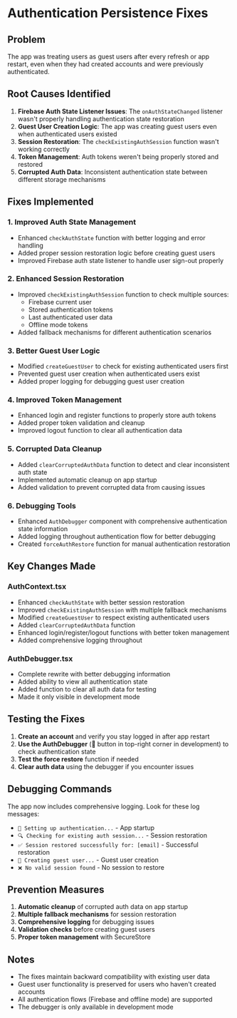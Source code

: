 # Authentication Persistence Fixes

## Problem
The app was treating users as guest users after every refresh or app restart, even when they had created accounts and were previously authenticated.

## Root Causes Identified
1. **Firebase Auth State Listener Issues**: The `onAuthStateChanged` listener wasn't properly handling authentication state restoration
2. **Guest User Creation Logic**: The app was creating guest users even when authenticated users existed
3. **Session Restoration**: The `checkExistingAuthSession` function wasn't working correctly
4. **Token Management**: Auth tokens weren't being properly stored and restored
5. **Corrupted Auth Data**: Inconsistent authentication state between different storage mechanisms

## Fixes Implemented

### 1. Improved Auth State Management
- Enhanced `checkAuthState` function with better logging and error handling
- Added proper session restoration logic before creating guest users
- Improved Firebase auth state listener to handle user sign-out properly

### 2. Enhanced Session Restoration
- Improved `checkExistingAuthSession` function to check multiple sources:
  - Firebase current user
  - Stored authentication tokens
  - Last authenticated user data
  - Offline mode tokens
- Added fallback mechanisms for different authentication scenarios

### 3. Better Guest User Logic
- Modified `createGuestUser` to check for existing authenticated users first
- Prevented guest user creation when authenticated users exist
- Added proper logging for debugging guest user creation

### 4. Improved Token Management
- Enhanced login and register functions to properly store auth tokens
- Added proper token validation and cleanup
- Improved logout function to clear all authentication data

### 5. Corrupted Data Cleanup
- Added `clearCorruptedAuthData` function to detect and clear inconsistent auth state
- Implemented automatic cleanup on app startup
- Added validation to prevent corrupted data from causing issues

### 6. Debugging Tools
- Enhanced `AuthDebugger` component with comprehensive authentication state information
- Added logging throughout authentication flow for better debugging
- Created `forceAuthRestore` function for manual authentication restoration

## Key Changes Made

### AuthContext.tsx
- Enhanced `checkAuthState` with better session restoration
- Improved `checkExistingAuthSession` with multiple fallback mechanisms
- Modified `createGuestUser` to respect existing authenticated users
- Added `clearCorruptedAuthData` function
- Enhanced login/register/logout functions with better token management
- Added comprehensive logging throughout

### AuthDebugger.tsx
- Complete rewrite with better debugging information
- Added ability to view all authentication state
- Added function to clear all auth data for testing
- Made it only visible in development mode

## Testing the Fixes

1. **Create an account** and verify you stay logged in after app restart
2. **Use the AuthDebugger** (🔧 button in top-right corner in development) to check authentication state
3. **Test the force restore** function if needed
4. **Clear auth data** using the debugger if you encounter issues

## Debugging Commands

The app now includes comprehensive logging. Look for these log messages:
- `🚀 Setting up authentication...` - App startup
- `🔍 Checking for existing auth session...` - Session restoration
- `✅ Session restored successfully for: [email]` - Successful restoration
- `👤 Creating guest user...` - Guest user creation
- `❌ No valid session found` - No session to restore

## Prevention Measures

1. **Automatic cleanup** of corrupted auth data on app startup
2. **Multiple fallback mechanisms** for session restoration
3. **Comprehensive logging** for debugging issues
4. **Validation checks** before creating guest users
5. **Proper token management** with SecureStore

## Notes

- The fixes maintain backward compatibility with existing user data
- Guest user functionality is preserved for users who haven't created accounts
- All authentication flows (Firebase and offline mode) are supported
- The debugger is only available in development mode
